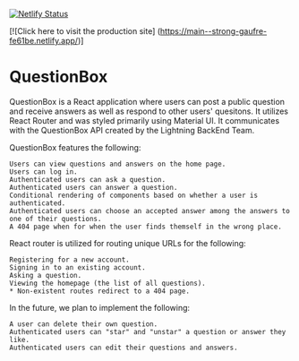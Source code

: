 [![Netlify Status](https://api.netlify.com/api/v1/badges/62eb377f-ea8c-4bb6-9707-d22d598b6a0d/deploy-status)](https://app.netlify.com/sites/strong-gaufre-fe61be/deploys)

[![Click here to visit the production site] (https://main--strong-gaufre-fe61be.netlify.app/)]

# QuestionBox

QuestionBox is a React application where users can post a public question and receive answers as well as respond to other users' quesitons. It utilizes React Router and was styled primarily using Material UI. It communicates with the QuestionBox API created by the Lightning BackEnd Team.

QuestionBox features the following:

	Users can view questions and answers on the home page.
	Users can log in.
	Authenticated users can ask a question.
	Authenticated users can answer a question.
	Conditional rendering of components based on whether a user is authenticated.
	Authenticated users can choose an accepted answer among the answers to one of their questions.
	A 404 page when for when the user finds themself in the wrong place.

React router is utilized for routing unique URLs for the following:

	Registering for a new account.
	Signing in to an existing account.
	Asking a question.
	Viewing the homepage (the list of all questions).
	* Non-existent routes redirect to a 404 page.

In the future, we plan to implement the following:

	A user can delete their own question.
	Authenticated users can "star" and "unstar" a question or answer they like.
	Authenticated users can edit their questions and answers.
